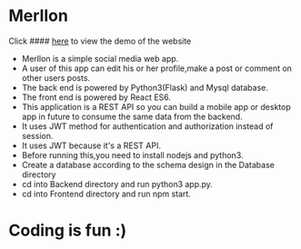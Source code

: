 # Merllon

Click #### [here](https://merllon-47c6e.web.app/) to view the demo of the website

* Merllon is a simple social media web app.
* A user of this app can edit his or her profile,make a post or comment on
other users posts.
* The back end is powered by Python3(Flask) and Mysql database.
* The front end is powered by React ES6.
* This application is a REST API so you can build a mobile app or desktop app in future to consume the same data from the backend.
* It uses JWT method for authentication and authorization instead of session.
* It uses JWT because it's a REST API.
* Before running this,you need to install nodejs and python3.
* Create a database according to the schema design in the Database directory
* cd into Backend directory and run python3 app.py.
* cd into Frontend directory and run npm start.


# Coding is fun :)